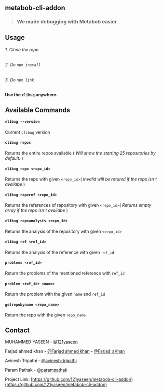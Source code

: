 ## metabob-cli-addon

> ### We made debugging with Metabob easier

## Usage

###### 1. Clone the repo

###### 2. Do `npm install`

###### 3. Do `npm link`

#### Use the `clibug` anywhere.

## Available Commands

#### `clibug --version`

Current `clibug` version

#### `clibug repos`

Returns the entire repos available ( _Will show the starting 25 repositories by default._ )

#### `clibug repo <repo_id>`

Returns the repo with given `<repo_id>`( _Invalid will be retured if the repo isn't availabe_ )

#### `clibug reporef <repo_id>`

Returns the references of repository with given `<repo_id>`( _Returns empty array if the repo isn't availabe_ )

#### `clibug repoanalysis <repo_id>`

Returns the analysis of the repository with given `<repo_id>`

#### `clibug ref <ref_id>`

Returns the analysis of the reference with given `ref_id`

#### `problems <ref_id>`

Return the problems of the mentioned reference with `ref_id`

#### `problem <ref_id> <name>`

Return the problem with the given `name` and `ref_id`

#### `getrepobyname <repo_name>`

Return the repo with the given `repo_name`

## Contact

MUHAMMED YASEEN - [@121yaseen](https://www.linkedin.com/in/121yaseen/)

Farjad ahmed khan - [@Farjad ahmed khan](https://www.linkedin.com/in/farjad-ahmed-khan-538857202/) - [@Farjad_aKhan](https://twitter.com/Farjad_aKhan)

Avinesh Tripathi - [@avinesh-tripathi](https://www.linkedin.com/in/avinesh-tripathi-a9a615200/)

Param Pathak - [@parampathak](https://www.linkedin.com/in/parampathak/)

Project Link: [https://github.com/121yaseen/metabob-cli-addon](https://github.com/121yaseen/metabob-cli-addon)
